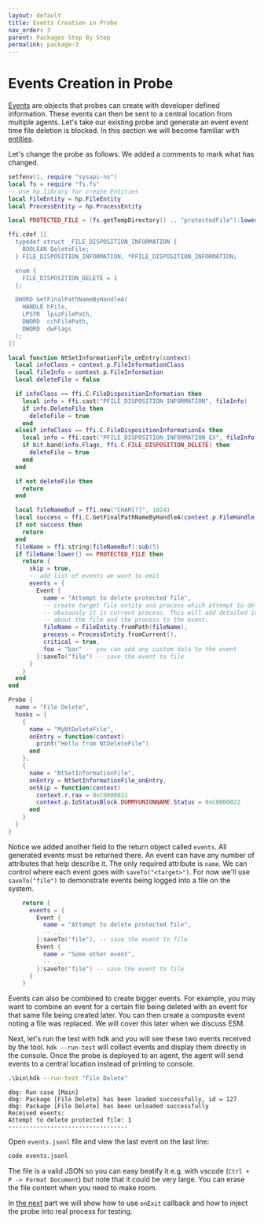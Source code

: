 ```yaml
---
layout: default
title: Events Creation in Probe
nav_order: 3
parent: Packages Step By Step
permalink: package-3
---
```

# Events Creation in Probe
[Events](events) are objects that probes can create with developer defined information. These events can then be sent to a central location from multiple agents. Let's take our existing probe and generate an event event time file deletion is blocked. In this section we will become familiar with [entities](entity).

Let's change the probe as follows. We added a comments to mark what has changed.

```lua
setfenv(1, require "sysapi-ns")
local fs = require "fs.fs"
-- Use hp library for create Entities
local FileEntity = hp.FileEntity
local ProcessEntity = hp.ProcessEntity

local PROTECTED_FILE = (fs.getTempDirectory() .. "protectedFile"):lower()

ffi.cdef [[
  typedef struct _FILE_DISPOSITION_INFORMATION {
    BOOLEAN DeleteFile;
  } FILE_DISPOSITION_INFORMATION, *PFILE_DISPOSITION_INFORMATION;

  enum {
    FILE_DISPOSITION_DELETE = 1
  };

  DWORD GetFinalPathNameByHandleA(
    HANDLE hFile,
    LPSTR  lpszFilePath,
    DWORD  cchFilePath,
    DWORD  dwFlags
  );
]]

local function NtSetInformationFile_onEntry(context)
  local infoClass = context.p.FileInformationClass
  local fileInfo = context.p.FileInformation
  local deleteFile = false

  if infoClass == ffi.C.FileDispositionInformation then
    local info = ffi.cast("PFILE_DISPOSITION_INFORMATION", fileInfo)
    if info.DeleteFile then
      deleteFile = true
    end
  elseif infoClass == ffi.C.FileDispositionInformationEx then
    local info = ffi.cast("PFILE_DISPOSITION_INFORMATION_EX", fileInfo)
    if bit.band(info.Flags, ffi.C.FILE_DISPOSITION_DELETE) then
      deleteFile = true
    end
  end

  if not deleteFile then
    return
  end

  local fileNameBuf = ffi.new("CHAR[?]", 1024)
  local success = ffi.C.GetFinalPathNameByHandleA(context.p.FileHandle, fileNameBuf, 1024, 0)
  if not success then
    return
  end
  fileName = ffi.string(fileNameBuf):sub(5)
  if fileName:lower() == PROTECTED_FILE then
    return {
      skip = true,
      -- add list of events we want to emit
      events = {
        Event {
          name = "Attempt to delete protected file",
          -- create target file entity and process which attempt to delete file
          -- obviously it is current process. This will add detailed information
          -- about the file and the process to the event.
          fileName = FileEntity.fromPath(fileName),
          process = ProcessEntity.fromCurrent(),
          critical = true,
          foo = "bar" -- you can add any custom data to the event
        }:saveTo("file") -- save the event to file
      }
    }
  end
end

Probe {
  name = "File Delete",
  hooks = {
    {
      name = "MyNtDeleteFile",
      onEntry = function(context)
        print("Hello from NtDeleteFile")
      end
    },
    {
      name = "NtSetInformationFile",
      onEntry = NtSetInformationFile_onEntry,
      onSkip = function(context)
        context.r.rax = 0xC0000022
        context.p.IoStatusBlock.DUMMYUNIONNAME.Status = 0xC0000022
      end
    }
  }
}
```
Notice we added another field to the return object called `events`. All generated events must be returned there. An event can have any number of attributes that help describe it. The only required attribute is `name`. We can control where each event goes with `saveTo("<target>")`. For now we'll use `saveTo("file")` to demonstrate events being logged into a file on the system.

```lua
    return {
      events = {
        Event {
          name = "Attempt to delete protected file",
          -- ...
        }:saveTo("file"), -- save the event to file
        Event {
          name = "Some other event",
          -- ...
        }:saveTo("file") -- save the event to file
      }
    }
```

Events can also be combined to create bigger events. For example, you may want to combine an event for a certain file being deleted with an event for that same file being created later. You can then create a composite event noting a file was replaced. We will cover this later when we discuss ESM.

Next, let's run the test with hdk and you will see these two events received by the tool. `hdk --run-test` will collect events and display them directly in the console. Once the probe is deployed to an agent, the agent will send events to a central location instead of printing to console.

```bat
.\bin\hdk --run-test "File Delete"
```
```
dbg: Run case [Main]
dbg: Package [File Delete] has been loaded successfully, id = 127
dbg: Package [File Delete] has been unloaded successfully
Received events:
Attempt to delete protected file: 1
----------------------------------
```

Open `events.jsonl` file and view the last event on the last line:
```bat
code events.jsonl
```
The file is a valid JSON so you can easy beatify it e.g. with vscode (`Ctrl + P -> Format Document`) but note that it could be very large. You can erase the file content when you need to make room.

In [the next](package-4) part we will show how to use `onExit` callback and how to inject the probe into real process for testing.

